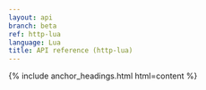 ```yaml
---
layout: api
branch: beta
ref: http-lua
language: Lua
title: API reference (http-lua)
---
```

{% include anchor_headings.html html=content %}